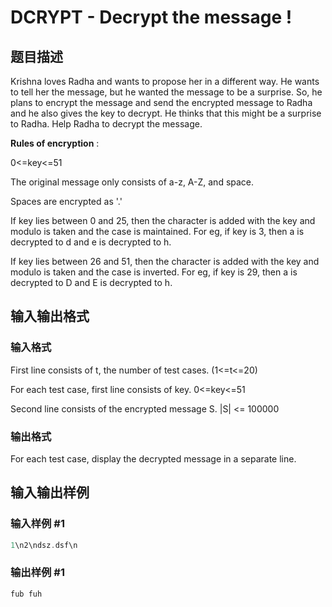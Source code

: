 # DCRYPT - Decrypt the message !

## 题目描述

Krishna loves Radha and wants to propose her in a different way. He wants to tell her the message, but he wanted the message to be a surprise. So, he plans to encrypt the message and send the encrypted message to Radha and he also gives the key to decrypt. He thinks that this might be a surprise to Radha. Help Radha to decrypt the message.

**Rules of encryption** :

0<=key<=51

The original message only consists of a-z, A-Z, and space.

Spaces are encrypted as '.'

If key lies between 0 and 25, then the character is added with the key and modulo is taken and the case is maintained. For eg, if key is 3, then a is decrypted to d and e is decrypted to h.

If key lies between 26 and 51, then the character is added with the key and modulo is taken and the case is inverted. For eg, if key is 29, then a is decrypted to D and E is decrypted to h.

## 输入输出格式

### 输入格式

First line consists of t, the number of test cases. (1<=t<=20)

For each test case, first line consists of key. 0<=key<=51

Second line consists of the encrypted message S. |S| <= 100000

### 输出格式

For each test case, display the decrypted message in a separate line.

## 输入输出样例

### 输入样例 #1

```cpp
1\n2\ndsz.dsf\n
```


### 输出样例 #1

```cpp
fub fuh
```



